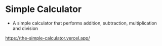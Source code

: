 # Simple Calculator
- A simple calculator that performs addition, subtraction, multiplication and division

https://the-simple-calculator.vercel.app/
